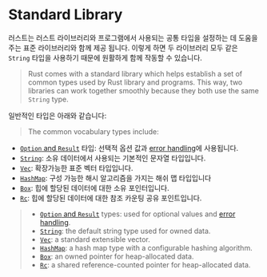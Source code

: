 # Standard Library

러스트는 러스트 라이브러리와 프로그램에서 사용되는 공통 타입을 설정하는 데 도움을 주는 표준 라이브러리와 함께 제공 됩니다. 이렇게 하면 두 라이브러리 모두 같은 `String` 타입을 사용하기 때문에 원활하게 함께 작동할 수 있습니다.

> Rust comes with a standard library which helps establish a set of common types
> used by Rust library and programs. This way, two libraries can work together
> smoothly because they both use the same `String` type.

일반적인 타입은 아래와 같습니다:
> The common vocabulary types include:

* [`Option` and `Result`](std/option-result.md) 타입: 선택적 옵션 값과 [error handling](error-handling.md)에 사용됩니다.
* [`String`](std/string.md): 소유 데이터에서 사용되는 기본적인 문자열 타입입니다.
* [`Vec`](std/vec.md): 확장가능한 표준 벡터 타입입니다.
* [`HashMap`](std/hashmap.md): 구성 가능한 해시 알고리즘을 가지는 해쉬 맵 타입입니다
* [`Box`](std/box.md): 힙에 할당된 데이터에 대한 소유 포인터입니다.
* [`Rc`](std/rc.md): 힙에 할당된 데이터에 대한 참조 카운팅 공유 포인트입니다.

> * [`Option` and `Result`](std/option-result.md) types: used for optional values
  and [error handling](error-handling.md).
> * [`String`](std/string.md): the default string type used for owned data.
> * [`Vec`](std/vec.md): a standard extensible vector.
> * [`HashMap`](std/hashmap.md): a hash map type with a configurable hashing
>   algorithm.
> * [`Box`](std/box.md): an owned pointer for heap-allocated data.
> * [`Rc`](std/rc.md): a shared reference-counted pointer for heap-allocated data.
